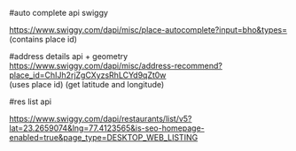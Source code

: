 #auto complete api swiggy

https://www.swiggy.com/dapi/misc/place-autocomplete?input=bho&types=  
(contains place id)

#address details api + geometry
https://www.swiggy.com/dapi/misc/address-recommend?place_id=ChIJh2rjZgCXyzsRhLCYd9qZt0w  
(uses place id)
(get latitude and longitude)


#res list api

https://www.swiggy.com/dapi/restaurants/list/v5?lat=23.2659074&lng=77.4123565&is-seo-homepage-enabled=true&page_type=DESKTOP_WEB_LISTING